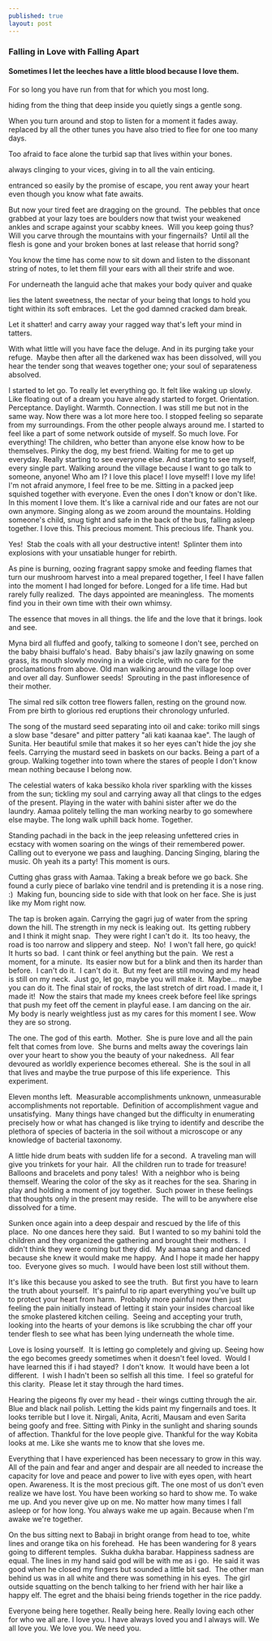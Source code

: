 ```yaml
---
published: true
layout: post
---
```

### Falling in Love with Falling Apart

#### Sometimes I let the leeches have a little blood because I love them.

For so long you have run from that for which you most long.

hiding from the thing that deep inside you quietly sings a gentle song.

When you turn around and stop to listen for a moment it fades away. replaced by all the other tunes you have also tried to flee for one too many days.

Too afraid to face alone the turbid sap that lives within your bones.

always clinging to your vices, giving in to all the vain enticing.

entranced so easily by the promise of escape, you rent away your heart even though you know what fate awaits.

But now your tired feet are dragging on the ground.  The pebbles that once grabbed at your lazy toes are boulders now that twist your weakened ankles and scrape against your scabby knees.  Will you keep going thus?  Will you carve through the mountains with your fingernails?  Until all the flesh is gone and your broken bones at last release that horrid song?

You know the time has come now to sit down and listen to the dissonant string of notes, to let them fill your ears with all their strife and woe.

For underneath the languid ache that makes your body quiver and quake

lies the latent sweetness, the nectar of your being that longs to hold you tight within its soft embraces.  Let the god damned cracked dam break.

Let it shatter! and carry away your ragged way that's left your mind in tatters.

With what little will you have face the deluge. And in its purging take your refuge.  Maybe then after all the darkened wax has been dissolved, will you hear the tender song that weaves together one; your soul of separateness absolved.

I started to let go.  To really let everything go.  It felt like waking up slowly.  Like floating out of a dream you have already started to forget.  Orientation.  Perceptance.  Daylight.  Warmth.  Connection.  I was still me but not in the same way.  Now there was a lot more here too.  I stopped feeling so separate from my surroundings.  From the other people always around me.  I started to feel like a part of some network outside of myself.  So much love.  For everything!  The children, who better than anyone else know how to be themselves.  Pinky the dog, my best friend.  Waiting for me to get up everyday.  Really starting to see everyone else.  And starting to see myself, every single part.  Walking around the village because I want to go talk to someone, anyone!  Who am I?  I love this place!  I love myself!  I love my life!  I'm not afraid anymore, I feel free to be me.  Sitting in a packed jeep squished together with everyone.  Even the ones I don't know or don't like.  In this moment I love them.  It's like a carnival ride and our fates are not our own anymore.  Singing along as we zoom around the mountains.  Holding someone's child, snug tight and safe in the back of the bus, falling asleep together.  I love this.  This precious moment.  This precious life.   Thank you.



Yes!  Stab the coals with all your destructive intent!  Splinter them into explosions with your unsatiable hunger for rebirth.

As pine is burning, oozing fragrant sappy smoke and feeding flames that turn our mushroom harvest into a meal prepared together, I feel I have fallen into the moment I had longed for before.  Longed for a life time.  Had but rarely fully realized.  The days appointed are meaningless.  The moments find you in their own time with their own whimsy.  

The essence that moves in all things.
the life and the love that it brings.
look and see.



Myna bird all fluffed and goofy, talking to someone I don't see, perched on the baby bhaisi buffalo's head.  Baby bhaisi's jaw lazily gnawing on some grass, its mouth slowly moving in a wide circle, with no care for the proclamations from above.
Old man walking around the village loop over and over all day.
Sunflower seeds!  Sprouting in the past infloresence of their mother.

The simal red silk cotton tree flowers fallen, resting on the ground now. From pre birth to glorious red eruptions their chronology unfurled.

The song of the mustard seed separating into oil and cake: toriko mill sings a slow base "desare" and pitter pattery "ali kati kaanaa kae".  The laugh of Sunita.  Her beautiful smile that makes it so her eyes can't hide the joy she feels.  Carrying the mustard seed in baskets on our backs.  Being a part of a group.  Walking together into town where the stares of people I don't know mean nothing because I belong now.

The celestial waters of kaka bessiko khola river sparkling with the kisses from the sun; tickling my soul and carrying away all that clings to the edges of the present.  Playing in the water with bahini sister after we do the laundry.  Aamaa politely telling the man working nearby to go somewhere else maybe.  The long walk uphill back home.  Together.

Standing pachadi in the back in the jeep releasing unfettered cries in ecstacy with women soaring on the wings of their remembered power.  Calling out to everyone we pass and laughing.  Dancing Singing, blaring the music.  Oh yeah its a party!  This moment is ours.

Cutting ghas grass with Aamaa.  Taking a break before we go back.  She found a curly piece of barlako vine tendril and is pretending it is a nose ring. :)  Making fun, bouncing side to side with that look on her face. She is just like my Mom right now.

The tap is broken again.  Carrying the gagri jug of water from the spring down the hill.  The strength in my neck is leaking out.  Its getting rubbery and I think it might snap.  They were right I can't do it.  Its too heavy, the road is too narrow and slippery and steep.  No!  I won't fall here, go quick!  It hurts so bad.  I cant think or feel anything but the pain.  We rest a moment, for a minute.  Its easier now but for a blink and then its harder than before.  I can't do it.  I can't do it.  But my feet are still moving and my head is still on my neck.  Just go, let go, maybe you will make it.  Maybe... maybe you can do it.   The final stair of rocks, the last stretch of dirt road.  I made it, I made it!  Now the stairs that made my knees creek before feel like springs that push my feet off the cement in playful ease. I am dancing on the air.  My body is nearly weightless just as my cares for this moment I see.  Wow they are so strong.

The one.  The god of this earth.  Mother.  She is pure love and all the pain felt that comes from love.  She burns and melts away the coverings lain over your heart to show you the beauty of your nakedness.  All fear devoured as worldly experience becomes ethereal.  She is the soul in all that lives and maybe the true purpose of this life experience.  This experiment.

Eleven months left.  Measurable accomplishments unknown, unmeasurable accomplishments not reportable.  Definition of accomplishment vague and unsatisfying.  Many things have changed but the difficulty in enumerating precisely how or what has changed is like trying to identify and describe the plethora of species of bacteria in the soil without a microscope or any knowledge of bacterial taxonomy.

A little hide drum beats with sudden life for a second.  A traveling man will give you trinkets for your hair.  All the children run to trade for treasure!  Balloons and bracelets and pony tales!  With a neighbor who is being themself.  Wearing the color of the sky as it reaches for the sea.  Sharing in play and holding a moment of joy together.  Such power in these feelings that thoughts only in the present may reside.  The will to be anywhere else dissolved for a time.

Sunken once again into a deep despair and rescued by the life of this place.  No one dances here they said.  But I wanted to so my bahini told the children and they organized the gathering and brought their mothers.  I didn't think they were coming but they did.  My aamaa sang and danced because she knew it would make me happy.  And I hope it made her happy too.  Everyone gives so much.  I would have been lost still without them.

It's like this because you asked to see the truth.  But first you have to learn the truth about yourself.  It's painful to rip apart everything you've built up to protect your heart from harm.  Probably more painful now then just feeling the pain initially instead of letting it stain your insides charcoal like the smoke plastered kitchen ceiling.  Seeing and accepting your truth, looking into the hearts of your demons is like scrubbing the char off your tender flesh to see what has been lying underneath the whole time.

Love is losing yourself.  It is letting go completely and giving up.  Seeing how the ego becomes greedy sometimes when it doesn't feel loved.  Would I have learned this if i had stayed?  I don't know.  It would have been a lot different.  I wish I hadn't been so selfish all this time.  I feel so grateful for this clarity.  Please let it stay through the hard times.

Hearing the pigeons fly over my head - their wings cutting through the air.  Blue and black nail polish.  Letting the kids paint my fingernails and toes.  It looks terrible but I love it.  Nirgali, Anita, Acriti, Mausam and even Sarita being goofy and free.  Sitting with Pinky in the sunlight and sharing sounds of affection.  Thankful for the love people give.  Thankful for the way Kobita looks at me.  Like she wants me to know that she loves me.

Everything that I have experienced has been necessary to grow in this way.  All of the pain and fear and anger and despair are all needed to increase the capacity for love and peace and power to live with eyes open, with heart open.  Awareness.  It is the most precious gift. The one most of us don't even realize we have lost. You have been working so hard to show me.  To wake me up.  And you never give up on me.  No matter how many times I fall asleep or for how long.  You always wake me up again. Because when I'm awake we're together.

On the bus sitting next to Babaji in bright orange from head to toe, white lines and orange tika on his forehead.  He has been wandering for 8 years going to different temples.  Sukha dukha barabar.  Happiness sadness are equal.  The lines in my hand said god will be with me as i go.  He said it was good when he closed my fingers but sounded a little bit sad.  The other man behind us was in all white and there was something in his eyes.  The girl outside squatting on the bench talking to her friend with her hair like a happy elf. The egret and the bhaisi being friends together in the rice paddy.

Everyone being here together.  Really being here.  Really loving each other for who we all are.  I love you.  I have always loved you and I always will.  We all love you.  We love you. We need you.
